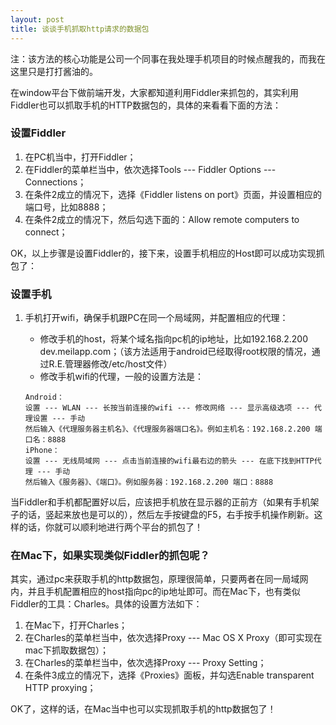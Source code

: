 ```yaml
---
layout: post
title: 谈谈手机抓取http请求的数据包
---
```


注：该方法的核心功能是公司一个同事在我处理手机项目的时候点醒我的，而我在这里只是打打酱油的。

在window平台下做前端开发，大家都知道利用Fiddler来抓包的，其实利用Fiddler也可以抓取手机的HTTP数据包的，具体的来看看下面的方法：

### 设置Fiddler

1. 在PC机当中，打开Fiddler；
2. 在Fiddler的菜单栏当中，依次选择Tools --- Fiddler Options --- Connections；
3. 在条件2成立的情况下，选择《Fiddler listens on port》页面，并设置相应的端口号，比如8888；
4. 在条件2成立的情况下，然后勾选下面的：Allow remote computers to connect；

OK，以上步骤是设置Fiddler的，接下来，设置手机相应的Host即可以成功实现抓包了：

### 设置手机


1. 手机打开wifi，确保手机跟PC在同一个局域网，并配置相应的代理：

	* 修改手机的host，将某个域名指向pc机的ip地址，比如192.168.2.200 dev.meilapp.com；（该方法适用于android已经取得root权限的情况，通过R.E.管理器修改/etc/host文件）
	* 修改手机wifi的代理，一般的设置方法是：

	```
	Android：
	设置 --- WLAN --- 长按当前连接的wifi --- 修改网络 --- 显示高级选项 --- 代理设置 --- 手动
	然后输入《代理服务器主机名》、《代理服务器端口名》。例如主机名：192.168.2.200 端口名：8888
	iPhone：
	设置 --- 无线局域网 --- 点击当前连接的wifi最右边的箭头 --- 在底下找到HTTP代理 --- 手动
	然后输入《服务器》、《端口》。例如服务器：192.168.2.200 端口：8888
	```

当Fiddler和手机都配置好以后，应该把手机放在显示器的正前方（如果有手机架子的话，竖起来放也是可以的），然后左手按键盘的F5，右手按手机操作刷新。这样的话，你就可以顺利地进行两个平台的抓包了！

### 在Mac下，如果实现类似Fiddler的抓包呢？

其实，通过pc来获取手机的http数据包，原理很简单，只要两者在同一局域网内，并且手机配置相应的host指向pc的ip地址即可。而在Mac下，也有类似Fiddler的工具：Charles。具体的设置方法如下：

1. 在Mac下，打开Charles；
2. 在Charles的菜单栏当中，依次选择Proxy --- Mac OS X Proxy（即可实现在mac下抓取数据包）；
3. 在Charles的菜单栏当中，依次选择Proxy --- Proxy Setting；
4. 在条件3成立的情况下，选择《Proxies》面板，并勾选Enable transparent HTTP proxying；

OK了，这样的话，在Mac当中也可以实现抓取手机的http数据包了！